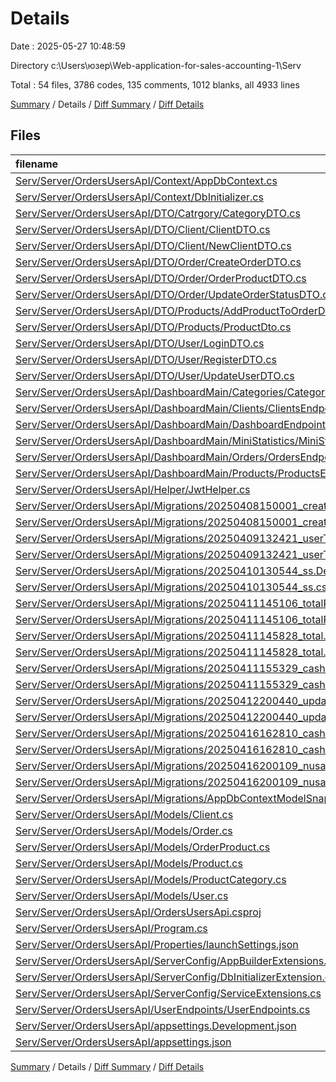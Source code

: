 # Details

Date : 2025-05-27 10:48:59

Directory c:\\Users\\юзер\\Web-application-for-sales-accounting-1\\Serv

Total : 54 files,  3786 codes, 135 comments, 1012 blanks, all 4933 lines

[Summary](results.md) / Details / [Diff Summary](diff.md) / [Diff Details](diff-details.md)

## Files
| filename | language | code | comment | blank | total |
| :--- | :--- | ---: | ---: | ---: | ---: |
| [Serv/Server/OrdersUsersApI/Context/AppDbContext.cs](/Serv/Server/OrdersUsersApI/Context/AppDbContext.cs) | C# | 62 | 0 | 9 | 71 |
| [Serv/Server/OrdersUsersApI/Context/DbInitializer.cs](/Serv/Server/OrdersUsersApI/Context/DbInitializer.cs) | C# | 112 | 3 | 17 | 132 |
| [Serv/Server/OrdersUsersApI/DTO/Catrgory/CategoryDTO.cs](/Serv/Server/OrdersUsersApI/DTO/Catrgory/CategoryDTO.cs) | C# | 7 | 0 | 1 | 8 |
| [Serv/Server/OrdersUsersApI/DTO/Client/ClientDTO.cs](/Serv/Server/OrdersUsersApI/DTO/Client/ClientDTO.cs) | C# | 10 | 0 | 1 | 11 |
| [Serv/Server/OrdersUsersApI/DTO/Client/NewClientDTO.cs](/Serv/Server/OrdersUsersApI/DTO/Client/NewClientDTO.cs) | C# | 11 | 0 | 2 | 13 |
| [Serv/Server/OrdersUsersApI/DTO/Order/CreateOrderDTO.cs](/Serv/Server/OrdersUsersApI/DTO/Order/CreateOrderDTO.cs) | C# | 13 | 0 | 2 | 15 |
| [Serv/Server/OrdersUsersApI/DTO/Order/OrderProductDTO.cs](/Serv/Server/OrdersUsersApI/DTO/Order/OrderProductDTO.cs) | C# | 11 | 0 | 1 | 12 |
| [Serv/Server/OrdersUsersApI/DTO/Order/UpdateOrderStatusDTO.cs](/Serv/Server/OrdersUsersApI/DTO/Order/UpdateOrderStatusDTO.cs) | C# | 7 | 0 | 1 | 8 |
| [Serv/Server/OrdersUsersApI/DTO/Products/AddProductToOrderDTO.cs](/Serv/Server/OrdersUsersApI/DTO/Products/AddProductToOrderDTO.cs) | C# | 8 | 0 | 1 | 9 |
| [Serv/Server/OrdersUsersApI/DTO/Products/ProductDto.cs](/Serv/Server/OrdersUsersApI/DTO/Products/ProductDto.cs) | C# | 10 | 0 | 1 | 11 |
| [Serv/Server/OrdersUsersApI/DTO/User/LoginDTO.cs](/Serv/Server/OrdersUsersApI/DTO/User/LoginDTO.cs) | C# | 8 | 0 | 1 | 9 |
| [Serv/Server/OrdersUsersApI/DTO/User/RegisterDTO.cs](/Serv/Server/OrdersUsersApI/DTO/User/RegisterDTO.cs) | C# | 10 | 0 | 1 | 11 |
| [Serv/Server/OrdersUsersApI/DTO/User/UpdateUserDTO.cs](/Serv/Server/OrdersUsersApI/DTO/User/UpdateUserDTO.cs) | C# | 12 | 0 | 1 | 13 |
| [Serv/Server/OrdersUsersApI/DashboardMain/Categories/CategoriesEndpoints.cs](/Serv/Server/OrdersUsersApI/DashboardMain/Categories/CategoriesEndpoints.cs) | C# | 32 | 2 | 4 | 38 |
| [Serv/Server/OrdersUsersApI/DashboardMain/Clients/ClientsEndpoints.cs](/Serv/Server/OrdersUsersApI/DashboardMain/Clients/ClientsEndpoints.cs) | C# | 145 | 5 | 19 | 169 |
| [Serv/Server/OrdersUsersApI/DashboardMain/DashboardEndpoints.cs](/Serv/Server/OrdersUsersApI/DashboardMain/DashboardEndpoints.cs) | C# | 15 | 5 | 8 | 28 |
| [Serv/Server/OrdersUsersApI/DashboardMain/MiniStatistics/MiniStatsEndpoints.cs](/Serv/Server/OrdersUsersApI/DashboardMain/MiniStatistics/MiniStatsEndpoints.cs) | C# | 180 | 12 | 28 | 220 |
| [Serv/Server/OrdersUsersApI/DashboardMain/Orders/OrdersEndpoints.cs](/Serv/Server/OrdersUsersApI/DashboardMain/Orders/OrdersEndpoints.cs) | C# | 294 | 31 | 58 | 383 |
| [Serv/Server/OrdersUsersApI/DashboardMain/Products/ProductsEndpoints.cs](/Serv/Server/OrdersUsersApI/DashboardMain/Products/ProductsEndpoints.cs) | C# | 119 | 6 | 18 | 143 |
| [Serv/Server/OrdersUsersApI/Helper/JwtHelper.cs](/Serv/Server/OrdersUsersApI/Helper/JwtHelper.cs) | C# | 27 | 0 | 4 | 31 |
| [Serv/Server/OrdersUsersApI/Migrations/20250408150001\_createDB.Designer.cs](/Serv/Server/OrdersUsersApI/Migrations/20250408150001_createDB.Designer.cs) | C# | 171 | 2 | 62 | 235 |
| [Serv/Server/OrdersUsersApI/Migrations/20250408150001\_createDB.cs](/Serv/Server/OrdersUsersApI/Migrations/20250408150001_createDB.cs) | C# | 144 | 3 | 16 | 163 |
| [Serv/Server/OrdersUsersApI/Migrations/20250409132421\_userTable.Designer.cs](/Serv/Server/OrdersUsersApI/Migrations/20250409132421_userTable.Designer.cs) | C# | 192 | 2 | 70 | 264 |
| [Serv/Server/OrdersUsersApI/Migrations/20250409132421\_userTable.cs](/Serv/Server/OrdersUsersApI/Migrations/20250409132421_userTable.cs) | C# | 32 | 3 | 4 | 39 |
| [Serv/Server/OrdersUsersApI/Migrations/20250410130544\_ss.Designer.cs](/Serv/Server/OrdersUsersApI/Migrations/20250410130544_ss.Designer.cs) | C# | 190 | 2 | 69 | 261 |
| [Serv/Server/OrdersUsersApI/Migrations/20250410130544\_ss.cs](/Serv/Server/OrdersUsersApI/Migrations/20250410130544_ss.cs) | C# | 23 | 3 | 4 | 30 |
| [Serv/Server/OrdersUsersApI/Migrations/20250411145106\_totalPrice.Designer.cs](/Serv/Server/OrdersUsersApI/Migrations/20250411145106_totalPrice.Designer.cs) | C# | 188 | 2 | 68 | 258 |
| [Serv/Server/OrdersUsersApI/Migrations/20250411145106\_totalPrice.cs](/Serv/Server/OrdersUsersApI/Migrations/20250411145106_totalPrice.cs) | C# | 23 | 3 | 4 | 30 |
| [Serv/Server/OrdersUsersApI/Migrations/20250411145828\_total.Designer.cs](/Serv/Server/OrdersUsersApI/Migrations/20250411145828_total.Designer.cs) | C# | 190 | 2 | 69 | 261 |
| [Serv/Server/OrdersUsersApI/Migrations/20250411145828\_total.cs](/Serv/Server/OrdersUsersApI/Migrations/20250411145828_total.cs) | C# | 23 | 3 | 4 | 30 |
| [Serv/Server/OrdersUsersApI/Migrations/20250411155329\_cashbak.Designer.cs](/Serv/Server/OrdersUsersApI/Migrations/20250411155329_cashbak.Designer.cs) | C# | 192 | 2 | 70 | 264 |
| [Serv/Server/OrdersUsersApI/Migrations/20250411155329\_cashbak.cs](/Serv/Server/OrdersUsersApI/Migrations/20250411155329_cashbak.cs) | C# | 23 | 3 | 4 | 30 |
| [Serv/Server/OrdersUsersApI/Migrations/20250412200440\_updateFk.Designer.cs](/Serv/Server/OrdersUsersApI/Migrations/20250412200440_updateFk.Designer.cs) | C# | 208 | 2 | 75 | 285 |
| [Serv/Server/OrdersUsersApI/Migrations/20250412200440\_updateFk.cs](/Serv/Server/OrdersUsersApI/Migrations/20250412200440_updateFk.cs) | C# | 40 | 3 | 8 | 51 |
| [Serv/Server/OrdersUsersApI/Migrations/20250416162810\_cashbackPercent.Designer.cs](/Serv/Server/OrdersUsersApI/Migrations/20250416162810_cashbackPercent.Designer.cs) | C# | 210 | 2 | 76 | 288 |
| [Serv/Server/OrdersUsersApI/Migrations/20250416162810\_cashbackPercent.cs](/Serv/Server/OrdersUsersApI/Migrations/20250416162810_cashbackPercent.cs) | C# | 23 | 3 | 4 | 30 |
| [Serv/Server/OrdersUsersApI/Migrations/20250416200109\_nusad.Designer.cs](/Serv/Server/OrdersUsersApI/Migrations/20250416200109_nusad.Designer.cs) | C# | 210 | 2 | 76 | 288 |
| [Serv/Server/OrdersUsersApI/Migrations/20250416200109\_nusad.cs](/Serv/Server/OrdersUsersApI/Migrations/20250416200109_nusad.cs) | C# | 14 | 3 | 6 | 23 |
| [Serv/Server/OrdersUsersApI/Migrations/AppDbContextModelSnapshot.cs](/Serv/Server/OrdersUsersApI/Migrations/AppDbContextModelSnapshot.cs) | C# | 208 | 1 | 76 | 285 |
| [Serv/Server/OrdersUsersApI/Models/Client.cs](/Serv/Server/OrdersUsersApI/Models/Client.cs) | C# | 15 | 1 | 3 | 19 |
| [Serv/Server/OrdersUsersApI/Models/Order.cs](/Serv/Server/OrdersUsersApI/Models/Order.cs) | C# | 23 | 1 | 7 | 31 |
| [Serv/Server/OrdersUsersApI/Models/OrderProduct.cs](/Serv/Server/OrdersUsersApI/Models/OrderProduct.cs) | C# | 14 | 1 | 4 | 19 |
| [Serv/Server/OrdersUsersApI/Models/Product.cs](/Serv/Server/OrdersUsersApI/Models/Product.cs) | C# | 13 | 0 | 1 | 14 |
| [Serv/Server/OrdersUsersApI/Models/ProductCategory.cs](/Serv/Server/OrdersUsersApI/Models/ProductCategory.cs) | C# | 9 | 0 | 2 | 11 |
| [Serv/Server/OrdersUsersApI/Models/User.cs](/Serv/Server/OrdersUsersApI/Models/User.cs) | C# | 13 | 1 | 5 | 19 |
| [Serv/Server/OrdersUsersApI/OrdersUsersApi.csproj](/Serv/Server/OrdersUsersApI/OrdersUsersApi.csproj) | XML | 21 | 0 | 4 | 25 |
| [Serv/Server/OrdersUsersApI/Program.cs](/Serv/Server/OrdersUsersApI/Program.cs) | C# | 26 | 0 | 3 | 29 |
| [Serv/Server/OrdersUsersApI/Properties/launchSettings.json](/Serv/Server/OrdersUsersApI/Properties/launchSettings.json) | JSON | 41 | 0 | 1 | 42 |
| [Serv/Server/OrdersUsersApI/ServerConfig/AppBuilderExtensions.cs](/Serv/Server/OrdersUsersApI/ServerConfig/AppBuilderExtensions.cs) | C# | 23 | 0 | 5 | 28 |
| [Serv/Server/OrdersUsersApI/ServerConfig/DbInitializerExtension.cs](/Serv/Server/OrdersUsersApI/ServerConfig/DbInitializerExtension.cs) | C# | 15 | 0 | 2 | 17 |
| [Serv/Server/OrdersUsersApI/ServerConfig/ServiceExtensions.cs](/Serv/Server/OrdersUsersApI/ServerConfig/ServiceExtensions.cs) | C# | 47 | 0 | 6 | 53 |
| [Serv/Server/OrdersUsersApI/UserEndpoints/UserEndpoints.cs](/Serv/Server/OrdersUsersApI/UserEndpoints/UserEndpoints.cs) | C# | 104 | 21 | 22 | 147 |
| [Serv/Server/OrdersUsersApI/appsettings.Development.json](/Serv/Server/OrdersUsersApI/appsettings.Development.json) | JSON | 8 | 0 | 1 | 9 |
| [Serv/Server/OrdersUsersApI/appsettings.json](/Serv/Server/OrdersUsersApI/appsettings.json) | JSON | 17 | 0 | 3 | 20 |

[Summary](results.md) / Details / [Diff Summary](diff.md) / [Diff Details](diff-details.md)